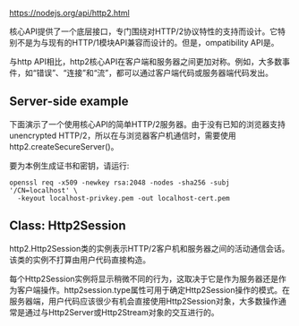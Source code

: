 https://nodejs.org/api/http2.html


核心API提供了一个底层接口，专门围绕对HTTP/2协议特性的支持而设计。它特别不是为与现有的HTTP/1模块API兼容而设计的。但是，ompatibility API是。

与http API相比，http2核心API在客户端和服务器之间更加对称。例如，大多数事件，如“错误”、“连接”和“流”，都可以通过客户端代码或服务器端代码发出。

## Server-side example
下面演示了一个使用核心API的简单HTTP/2服务器。由于没有已知的浏览器支持 unencrypted HTTP/2，所以在与浏览器客户机通信时，需要使用http2.createSecureServer()。

要为本例生成证书和密钥，请运行:
```
openssl req -x509 -newkey rsa:2048 -nodes -sha256 -subj '/CN=localhost' \
  -keyout localhost-privkey.pem -out localhost-cert.pem
```

## Class: Http2Session
http2.Http2Session类的实例表示HTTP/2客户机和服务器之间的活动通信会话。该类的实例不打算由用户代码直接构造。

每个Http2Session实例将显示稍微不同的行为，这取决于它是作为服务器还是作为客户端操作。http2session.type属性可用于确定Http2Session操作的模式。在服务器端，用户代码应该很少有机会直接使用Http2Session对象，大多数操作通常是通过与Http2Server或Http2Stream对象的交互进行的。